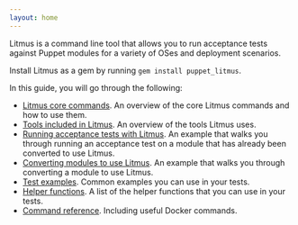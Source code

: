 ```yaml
---
layout: home
---
```


Litmus is a command line tool that allows you to run acceptance tests against Puppet modules for a variety of OSes and deployment scenarios.

Install Litmus as a gem by running `gem install puppet_litmus`.

In this guide, you will go through the following:

* [Litmus core commands](https://github.com/puppetlabs/puppet_litmus/wiki/Litmus-core-commands). An overview of the core Litmus commands and how to use them.
* [Tools included in Litmus](https://github.com/puppetlabs/puppet_litmus/wiki/tools-included-in-Litmus). An overview of the tools Litmus uses.
* [Running acceptance tests with Litmus](https://github.com/puppetlabs/puppet_litmus/wiki/Running-acceptance-tests). An example that walks you through running an acceptance test on a module that has already been converted to use Litmus.
* [Converting modules to use Litmus](https://github.com/puppetlabs/puppet_litmus/wiki/Converting-modules-to-use-Litmus). An example that walks you through converting a module to use Litmus.
* [Test examples](https://github.com/puppetlabs/puppet_litmus/wiki/Litmus-test-examples). Common examples you can use in your tests.
* [Helper functions](https://github.com/puppetlabs/puppet_litmus/wiki/Litmus-helper-functions). A list of the helper functions that you can use in your tests.
* [Command reference](https://github.com/puppetlabs/puppet_litmus/wiki/Command-reference). Including useful Docker commands.

